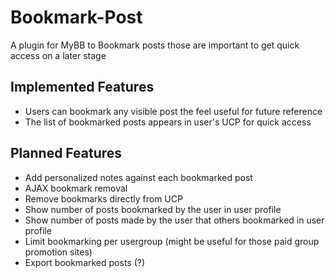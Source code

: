 # Bookmark-Post
A plugin for MyBB to Bookmark posts those are important to get quick access on a later stage

## Implemented Features
- Users can bookmark any visible post the feel useful for future reference
- The list of bookmarked posts appears in user's UCP for quick access

## Planned Features
- Add personalized notes against each bookmarked post
- AJAX bookmark removal
- Remove bookmarks directly from UCP
- Show number of posts bookmarked by the user in user profile
- Show number of posts made by the user that others bookmarked in user profile
- Limit bookmarking per usergroup (might be useful for those paid group promotion sites)
- Export bookmarked posts (?)